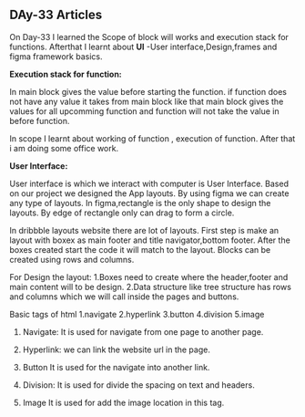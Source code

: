 ## DAy-33 Articles

On Day-33 I learned the Scope of block will works and execution stack for functions. Afterthat I learnt about **UI** -User interface,Design,frames and figma framework basics.

**Execution stack for function:**

In main block gives the value before starting the function. if function does not have any value it takes from main block like that main block gives the values for all upcomming function and function will not take the value in before function.

In scope I learnt about working of function , execution of function. After that i am doing some office work. 

**User Interface:**

User interface is which we interact with computer is User Interface. Based on our project we designed the App layouts. By using figma we can create any type of layouts. In figma,rectangle is the only shape to design the layouts. By edge of rectangle only can drag to form a circle.

In dribbble layouts website there are lot of layouts. First step is make an layout with boxex as main footer and title navigator,bottom footer. After the boxes created start the code it will match to the layout. Blocks can be created using rows and columns.

For Design the layout: 1.Boxes need to create where the header,footer and main content will to be design. 2.Data structure like tree structure has rows and columns which we will call inside the pages and buttons.

Basic tags of html 1.navigate 2.hyperlink 3.button 4.division 5.image

1. Navigate: It is used for navigate from one page to another page.

2. Hyperlink: we can link the website url in the page.

3. Button It is used for the navigate into another link. 

4. Division: It is used for divide the spacing on text and headers. 

5. Image It is used for add the image location in this tag.


